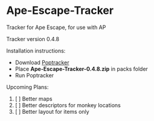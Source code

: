 # Ape-Escape-Tracker

Tracker for Ape Escape, for use with AP

Tracker version 0.4.8

Installation instructions:

- Download [Poptracker](https://github.com/black-sliver/PopTracker/releases)
- Place **Ape-Escape-Tracker-0.4.8.zip** in packs folder
- Run Poptracker

Upcoming Plans:
1. [ ] Better maps
2. [ ] Better descriptors for monkey locations
3. [ ] Better layout for items only
